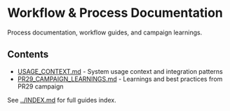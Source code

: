 # Workflow & Process Documentation

Process documentation, workflow guides, and campaign learnings.

## Contents

- [USAGE_CONTEXT.md](USAGE_CONTEXT.md) - System usage context and integration patterns
- [PR29_CAMPAIGN_LEARNINGS.md](PR29_CAMPAIGN_LEARNINGS.md) - Learnings and best practices from PR29 campaign

See [../INDEX.md](../INDEX.md) for full guides index.
